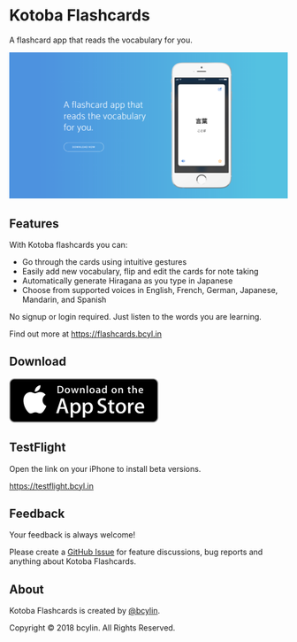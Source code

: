 # Kotoba Flashcards

A flashcard app that reads the vocabulary for you.

[![screenshot](images/screenshot-1200x630.png)](https://flashcards.bcyl.in)

## Features

With Kotoba flashcards you can:

- Go through the cards using intuitive gestures
- Easily add new vocabulary, flip and edit the cards for note taking
- Automatically generate Hiragana as you type in Japanese
- Choose from supported voices in English, French, German, Japanese, Mandarin, and Spanish

No signup or login required. Just listen to the words you are learning.

Find out more at <https://flashcards.bcyl.in>

## Download

[![appstore](images/app-store-badge.svg)](https://itunes.apple.com/us/app/kotoba-flashcards/id1319747698)

## TestFlight

Open the link on your iPhone to install beta versions.

<https://testflight.bcyl.in>

## Feedback

Your feedback is always welcome!

Please create a [GitHub Issue](https://github.com/bcylin/KotobaFlashcards/issues/new) for feature discussions, bug reports and anything about Kotoba Flashcards.

## About

Kotoba Flashcards is created by [@bcylin](https://bcyl.in).

Copyright © 2018 bcylin. All Rights Reserved.
